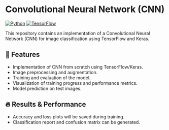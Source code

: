# Convolutional Neural Network (CNN)

[![Python](https://img.shields.io/badge/Python-3.x-blue.svg)](https://www.python.org/)
[![TensorFlow](https://img.shields.io/badge/TensorFlow-2.x-orange.svg)](https://www.tensorflow.org/)

This repository contains an implementation of a Convolutional Neural Network (CNN) for image classification using TensorFlow and Keras.

## 📌 Features
- Implementation of CNN from scratch using TensorFlow/Keras.
- Image preprocessing and augmentation.
- Training and evaluation of the model.
- Visualization of training progress and performance metrics.
- Model prediction on test images.

## 🔥 Results & Performance
- Accuracy and loss plots will be saved during training.
- Classification report and confusion matrix can be generated.
